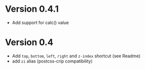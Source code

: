 

# Version 0.4.1

- Add support for calc() value


# Version 0.4

- Add `top`, `bottom`, `left`, `right` and `z-index` shortcut (see Readme)
- add `zi` alias (postcss-crip compatibility)